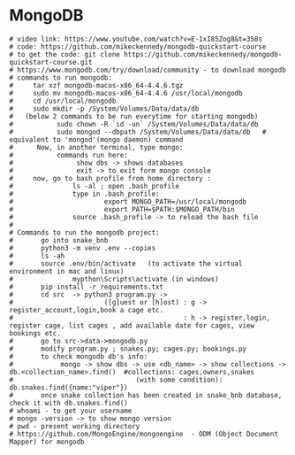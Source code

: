 # MongoDB
    # video link: https://www.youtube.com/watch?v=E-1xI85Zog8&t=358s
    # code: https://github.com/mikeckennedy/mongodb-quickstart-course
    # to get the code: git clone https://github.com/mikeckennedy/mongodb-quickstart-course.git
    # https://www.mongodb.com/try/download/community - to download mongodb
    # commands to run mongodb:
    #     tar xzf mongodb-macos-x86_64-4.4.6.tgz
    #     sudo mv mongodb-macos-x86_64-4.4.6 /usr/local/mongodb
    #     cd /usr/local/mongodb
    #     sudo mkdir -p /System/Volumes/Data/data/db
    #   (below 2 commands to be run everytime for starting mongodb)
    #           sudo chown -R `id -un` /System/Volumes/Data/data/db
    #           sudo mongod --dbpath /System/Volumes/Data/data/db   # equivalent to 'mongod'(mongo daemon) command
    #      Now, in another terminal, type mongo:
    #           commands run here:
    #                show dbs -> shows databases
    #                exit -> to exit form mongo console
    #     now, go to bash profile from home directory :
    #               ls -al ; open .bash_profile
    #               type in .bash_profile:
    #                       export MONGO_PATH=/usr/local/mongodb
    #                       export PATH=$PATH:$MONGO_PATH/bin
    #               source .bash_profile -> to reload the bash file
    #
    # Commands to run the mongodb project:
    #       go into snake_bnb
    #       python3 -m venv .env --copies
    #       ls -ah
    #       source .env/bin/activate   (to activate the virtual environment in mac and linux)
    #               mypthon\Scripts\activate (in windows)
    #       pip install -r requirements.txt
    #       cd src  -> python3 program.py ->
    #                       ([g]uest or [h]ost) : g -> register_account,login,book a cage etc.
    #                                           : h -> register,login, register cage, list cages , add available date for cages, view bookings etc.
    #       go to src->data->mongodb.py
    #       modify program.py ; snakes.py; cages.py; bookings.py
    #       to check mongodb db's info:
    #            mongo -> show dbs -> use <db_name> -> show collections -> db.<collection_name>.find()  #collections: cages,owners,snakes
    #                               (with some condition): db.snakes.find({name:"viper"})
    #       once snake collection has been created in snake_bnb database, check it with db.snakes.find()
    # whoami - to get your username
    # mongo -version -> to show mongo version
    # pwd - present working directory
    # https://github.com/MongoEngine/mongoengine  - ODM (Object Document Mapper) for mongodb

